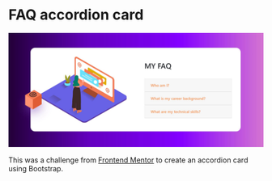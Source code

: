 # FAQ accordion card

![](img/fqaimg.JPG)

This was a challenge from [Frontend Mentor](https://www.frontendmentor.io/challenges/faq-accordion-card-XlyjD0Oam) to create an accordion card using Bootstrap.